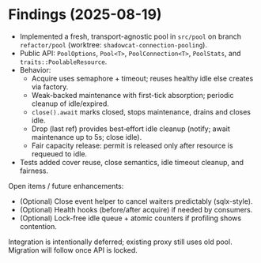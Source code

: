 # Findings (2025-08-19)

- Implemented a fresh, transport-agnostic pool in `src/pool` on branch `refactor/pool` (worktree: `shadowcat-connection-pooling`).
- Public API: `PoolOptions`, `Pool<T>`, `PoolConnection<T>`, `PoolStats`, and `traits::PoolableResource`.
- Behavior:
  - Acquire uses semaphore + timeout; reuses healthy idle else creates via factory.
  - Weak-backed maintenance with first-tick absorption; periodic cleanup of idle/expired.
  - `close().await` marks closed, stops maintenance, drains and closes idle.
  - Drop (last ref) provides best‑effort idle cleanup (notify; await maintenance up to 5s; close idle).
  - Fair capacity release: permit is released only after resource is requeued to idle.
- Tests added cover reuse, close semantics, idle timeout cleanup, and fairness.

Open items / future enhancements:
- (Optional) Close event helper to cancel waiters predictably (sqlx-style).
- (Optional) Health hooks (before/after acquire) if needed by consumers.
- (Optional) Lock-free idle queue + atomic counters if profiling shows contention.

Integration is intentionally deferred; existing proxy still uses old pool. Migration will follow once API is locked.
